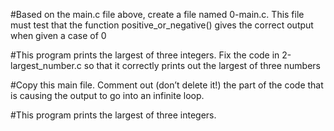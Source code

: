 #Based on the main.c file above, create a file named 0-main.c. This file must test that the function positive_or_negative() gives the correct output when given a case of 0

#This program prints the largest of three integers. Fix the code in 2-largest_number.c so that it correctly prints out the largest of three numbers

#Copy this main file. Comment out (don’t delete it!) the part of the code that is causing the output to go into an infinite loop.

#This program prints the largest of three integers. 
